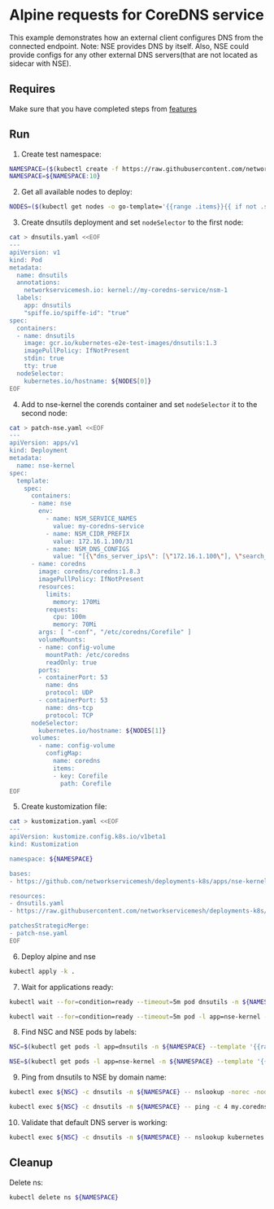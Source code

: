 # Alpine requests for CoreDNS service

This example demonstrates how an external client configures DNS from the connected endpoint. 
Note: NSE provides DNS by itself. Also, NSE could provide configs for any other external DNS servers(that are not located as sidecar with NSE).

## Requires

Make sure that you have completed steps from [features](../)

## Run

1. Create test namespace:
```bash
NAMESPACE=($(kubectl create -f https://raw.githubusercontent.com/networkservicemesh/deployments-k8s/006c8924c4c46321156bc1a044745a0bf117ba15/examples/features/namespace.yaml)[0])
NAMESPACE=${NAMESPACE:10}
```

2. Get all available nodes to deploy:
```bash
NODES=($(kubectl get nodes -o go-template='{{range .items}}{{ if not .spec.taints  }}{{index .metadata.labels "kubernetes.io/hostname"}} {{end}}{{end}}'))
```

3. Create dnsutils deployment and set `nodeSelector` to the first node:
```bash
cat > dnsutils.yaml <<EOF
---
apiVersion: v1
kind: Pod
metadata:
  name: dnsutils
  annotations:
    networkservicemesh.io: kernel://my-coredns-service/nsm-1
  labels:
    app: dnsutils
    "spiffe.io/spiffe-id": "true"
spec:
  containers:
  - name: dnsutils
    image: gcr.io/kubernetes-e2e-test-images/dnsutils:1.3
    imagePullPolicy: IfNotPresent
    stdin: true
    tty: true
  nodeSelector:
    kubernetes.io/hostname: ${NODES[0]}
EOF
```


4. Add to nse-kernel the corends container and set `nodeSelector` it to the second node:
```bash
cat > patch-nse.yaml <<EOF
---
apiVersion: apps/v1
kind: Deployment
metadata:
  name: nse-kernel
spec:
  template:
    spec:
      containers:
      - name: nse
        env:
          - name: NSM_SERVICE_NAMES
            value: my-coredns-service
          - name: NSM_CIDR_PREFIX
            value: 172.16.1.100/31
          - name: NSM_DNS_CONFIGS
            value: "[{\"dns_server_ips\": [\"172.16.1.100\"], \"search_domains\": [\"my.coredns.service\"]}]"
      - name: coredns
        image: coredns/coredns:1.8.3
        imagePullPolicy: IfNotPresent
        resources:
          limits:
            memory: 170Mi
          requests:
            cpu: 100m
            memory: 70Mi
        args: [ "-conf", "/etc/coredns/Corefile" ]
        volumeMounts:
        - name: config-volume
          mountPath: /etc/coredns
          readOnly: true
        ports:
        - containerPort: 53
          name: dns
          protocol: UDP
        - containerPort: 53
          name: dns-tcp
          protocol: TCP
      nodeSelector:
        kubernetes.io/hostname: ${NODES[1]}
      volumes:
        - name: config-volume
          configMap:
            name: coredns
            items:
            - key: Corefile
              path: Corefile
EOF
```

5. Create kustomization file:
```bash
cat > kustomization.yaml <<EOF
---
apiVersion: kustomize.config.k8s.io/v1beta1
kind: Kustomization

namespace: ${NAMESPACE}

bases:
- https://github.com/networkservicemesh/deployments-k8s/apps/nse-kernel?ref=006c8924c4c46321156bc1a044745a0bf117ba15

resources:
- dnsutils.yaml
- https://raw.githubusercontent.com/networkservicemesh/deployments-k8s/006c8924c4c46321156bc1a044745a0bf117ba15/examples/features/dns/coredns-config-map.yaml

patchesStrategicMerge:
- patch-nse.yaml
EOF
```

6. Deploy alpine and nse
```bash
kubectl apply -k .
```

7. Wait for applications ready:
```bash
kubectl wait --for=condition=ready --timeout=5m pod dnsutils -n ${NAMESPACE}
```
```bash
kubectl wait --for=condition=ready --timeout=5m pod -l app=nse-kernel -n ${NAMESPACE}
```

8. Find NSC and NSE pods by labels:
```bash
NSC=$(kubectl get pods -l app=dnsutils -n ${NAMESPACE} --template '{{range .items}}{{.metadata.name}}{{"\n"}}{{end}}')
```
```bash
NSE=$(kubectl get pods -l app=nse-kernel -n ${NAMESPACE} --template '{{range .items}}{{.metadata.name}}{{"\n"}}{{end}}')
```

9. Ping from dnsutils to NSE by domain name:
```bash
kubectl exec ${NSC} -c dnsutils -n ${NAMESPACE} -- nslookup -norec -nodef my.coredns.service
```
```bash
kubectl exec ${NSC} -c dnsutils -n ${NAMESPACE} -- ping -c 4 my.coredns.service
```

10. Validate that default DNS server is working:
```bash
kubectl exec ${NSC} -c dnsutils -n ${NAMESPACE} -- nslookup kubernetes.default
```

## Cleanup

Delete ns:
```bash
kubectl delete ns ${NAMESPACE}
```
